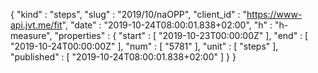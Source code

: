 {
  "kind" : "steps",
  "slug" : "2019/10/naOPP",
  "client_id" : "https://www-api.jvt.me/fit",
  "date" : "2019-10-24T08:00:01.838+02:00",
  "h" : "h-measure",
  "properties" : {
    "start" : [ "2019-10-23T00:00:00Z" ],
    "end" : [ "2019-10-24T00:00:00Z" ],
    "num" : [ "5781" ],
    "unit" : [ "steps" ],
    "published" : [ "2019-10-24T08:00:01.838+02:00" ]
  }
}
